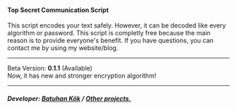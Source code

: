 <h4>Top Secret Communication Script</h4>
This script encodes your text safely. However, it can be decoded like every algorithm or password. This script is completly free because the main reason is to provide everyone's benefit. If you have questions, you can contact me by using my website/blog.
<hr />
Beta Version: <b>0.1.1</b> (Available)<br />
Now, it has new and stronger encryption algorithm!
<hr />
<h5>Developer: <a href="http://batuhan.in" title="Web Developer" target="_blank">Batuhan Kök</a> / <a href="http://batuhan.in/projelerim" title="Other projects" target="_blank">Other projects.</a></h5>
